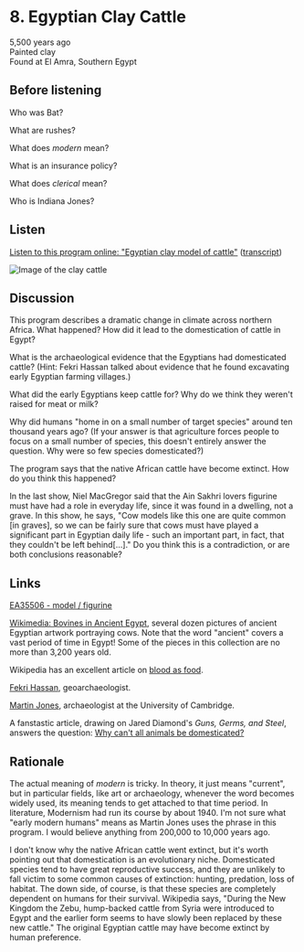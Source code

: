 # 8. Egyptian Clay Cattle

5,500 years ago  
Painted clay  
Found at El Amra, Southern Egypt


## Before listening

Who was Bat?

What are rushes?

What does *modern* mean?

What is an insurance policy?

What does *clerical* mean?

Who is Indiana Jones?


## Listen

[Listen to this program online:
"Egyptian clay model of cattle"](http://www.bbc.co.uk/ahistoryoftheworld/objects/ba9VK4iRQUybd1KMGnRimQ)
([transcript](http://www.bbc.co.uk/ahistoryoftheworld/about/transcripts/episode8/))

![Image of the clay cattle](http://www.britishmuseum.org/collectionimages/AN00410/AN00410037_001_l.jpg)


## Discussion

This program describes a dramatic change in climate across northern
Africa. What happened? How did it lead to the domestication of cattle in
Egypt?

What is the archaeological evidence that the Egyptians had domesticated
cattle? (Hint: Fekri Hassan talked about evidence that he found
excavating early Egyptian farming villages.)

What did the early Egyptians keep cattle for? Why do we think they
weren't raised for meat or milk?

Why did humans "home in on a small number of target species" around ten
thousand years ago? (If your answer is that agriculture forces people to
focus on a small number of species, this doesn't entirely answer the
question. Why were so few species domesticated?)

The program says that the native African cattle have become extinct. How
do you think this happened?

In the last show, Niel MacGregor said that the Ain Sakhri lovers
figurine must have had a role in everyday life, since it was found in a
dwelling, not a grave. In this show, he says, "Cow models like this one
are quite common [in graves], so we can be fairly sure that cows must
have played a significant part in Egyptian daily life - such an
important part, in fact, that they couldn't be left behind[...]." Do you
think this is a contradiction, or are both conclusions reasonable?


## Links

[EA35506 - model / figurine](http://www.britishmuseum.org/research/collection_online/collection_object_details.aspx?objectId=125590&partId=1)

[Wikimedia: Bovines in Ancient Egypt](https://commons.wikimedia.org/wiki/Category:Bovines_in_Ancient_Egypt),
several dozen pictures of ancient Egyptian artwork portraying cows. Note
that the word "ancient" covers a vast period of time in Egypt! Some of
the pieces in this collection are no more than 3,200 years old.

Wikipedia has an excellent article on
[blood as food](https://en.wikipedia.org/wiki/Blood_as_food).

[Fekri Hassan](https://en.wikipedia.org/wiki/Fekri_Hassan),
geoarchaeologist.

[Martin Jones](http://www.arch.cam.ac.uk/directory/mkj12), archaeologist
at the University of Cambridge.

A fanstastic article, drawing on Jared Diamond's *Guns, Germs, and
Steel*, answers the question:
[Why can't all animals be domesticated?](http://www.livescience.com/33870-domesticated-animals-criteria.html)


## Rationale

The actual meaning of *modern* is tricky. In theory, it just means
"current", but in particular fields, like art or archaeology, whenever
the word becomes widely used, its meaning tends to get attached to that
time period. In literature, Modernism had run its course by
about 1940. I'm not sure what "early modern humans" means as Martin
Jones uses the phrase in this program. I would believe anything from
200,000 to 10,000 years ago.

I don't know why the native African cattle went extinct, but it's worth
pointing out that domestication is an evolutionary niche. Domesticated
species tend to have great reproductive success, and they are unlikely
to fall victim to some common causes of extinction: hunting, predation,
loss of habitat. The down side, of course, is that these species are
completely dependent on humans for their survival. Wikipedia says,
"During the New Kingdom the Zebu, hump-backed cattle from Syria were
introduced to Egypt and the earlier form seems to have slowly been
replaced by these new cattle." The original Egyptian cattle may have
become extinct by human preference.
